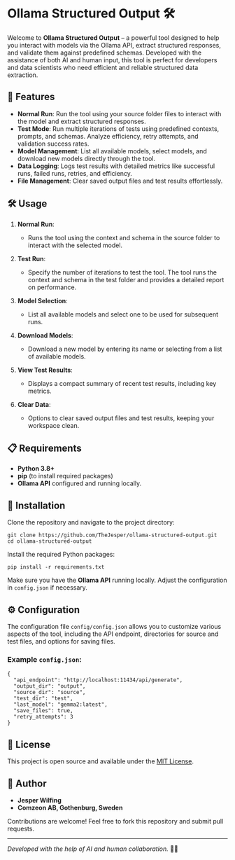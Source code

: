 
# Ollama Structured Output 🛠️

Welcome to **Ollama Structured Output** – a powerful tool designed to help you interact with models via the Ollama API, extract structured responses, and validate them against predefined schemas. Developed with the assistance of both AI and human input, this tool is perfect for developers and data scientists who need efficient and reliable structured data extraction.

## 🚀 Features

- **Normal Run**: Run the tool using your source folder files to interact with the model and extract structured responses.
- **Test Mode**: Run multiple iterations of tests using predefined contexts, prompts, and schemas. Analyze efficiency, retry attempts, and validation success rates.
- **Model Management**: List all available models, select models, and download new models directly through the tool.
- **Data Logging**: Logs test results with detailed metrics like successful runs, failed runs, retries, and efficiency.
- **File Management**: Clear saved output files and test results effortlessly.

## 🛠️ Usage

1. **Normal Run**: 
   - Runs the tool using the context and schema in the source folder to interact with the selected model.

2. **Test Run**: 
   - Specify the number of iterations to test the tool. The tool runs the context and schema in the test folder and provides a detailed report on performance.

3. **Model Selection**: 
   - List all available models and select one to be used for subsequent runs.

4. **Download Models**: 
   - Download a new model by entering its name or selecting from a list of available models.

5. **View Test Results**: 
   - Displays a compact summary of recent test results, including key metrics.

6. **Clear Data**: 
   - Options to clear saved output files and test results, keeping your workspace clean.

## 📋 Requirements

- **Python 3.8+**
- **pip** (to install required packages)
- **Ollama API** configured and running locally.

## 🧩 Installation

Clone the repository and navigate to the project directory:

```
git clone https://github.com/TheJesper/ollama-structured-output.git
cd ollama-structured-output
```

Install the required Python packages:

```
pip install -r requirements.txt
```

Make sure you have the **Ollama API** running locally. Adjust the configuration in `config.json` if necessary.

## ⚙️ Configuration

The configuration file `config/config.json` allows you to customize various aspects of the tool, including the API endpoint, directories for source and test files, and options for saving files. 

### Example `config.json`:

```
{
  "api_endpoint": "http://localhost:11434/api/generate",
  "output_dir": "output",
  "source_dir": "source",
  "test_dir": "test",
  "last_model": "gemma2:latest",
  "save_files": true,
  "retry_attempts": 3
}
```

## 📝 License

This project is open source and available under the [MIT License](LICENSE).

## 👤 Author

- **Jesper Wilfing**
- **Comzeon AB, Gothenburg, Sweden**

Contributions are welcome! Feel free to fork this repository and submit pull requests.

---

*Developed with the help of AI and human collaboration.* 🤖🤝
